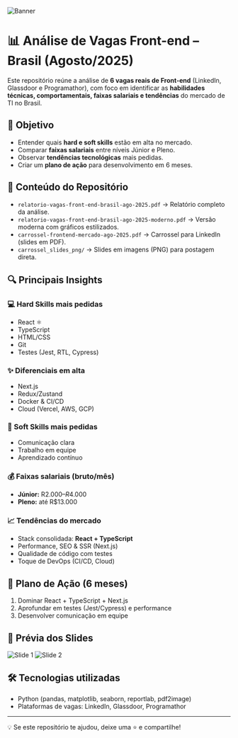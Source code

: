 
![Banner](banner_github.png)

# 📊 Análise de Vagas Front-end – Brasil (Agosto/2025)

Este repositório reúne a análise de **6 vagas reais de Front-end** (LinkedIn, Glassdoor e Programathor), com foco em identificar as **habilidades técnicas, comportamentais, faixas salariais e tendências** do mercado de TI no Brasil.

## 🚀 Objetivo
- Entender quais **hard e soft skills** estão em alta no mercado.  
- Comparar **faixas salariais** entre níveis Júnior e Pleno.  
- Observar **tendências tecnológicas** mais pedidas.  
- Criar um **plano de ação** para desenvolvimento em 6 meses.  

## 📂 Conteúdo do Repositório
- `relatorio-vagas-front-end-brasil-ago-2025.pdf` → Relatório completo da análise.  
- `relatorio-vagas-front-end-brasil-ago-2025-moderno.pdf` → Versão moderna com gráficos estilizados.  
- `carrossel-frontend-mercado-ago-2025.pdf` → Carrossel para LinkedIn (slides em PDF).  
- `carrossel_slides_png/` → Slides em imagens (PNG) para postagem direta.  

## 🔍 Principais Insights

### 💻 Hard Skills mais pedidas
- React ⚛️  
- TypeScript  
- HTML/CSS  
- Git  
- Testes (Jest, RTL, Cypress)  

### ✨ Diferenciais em alta
- Next.js  
- Redux/Zustand  
- Docker & CI/CD  
- Cloud (Vercel, AWS, GCP)  

### 🧠 Soft Skills mais pedidas
- Comunicação clara  
- Trabalho em equipe  
- Aprendizado contínuo  

### 💰 Faixas salariais (bruto/mês)
- **Júnior:** R$2.000 – R$4.000  
- **Pleno:** até R$13.000  

### 📈 Tendências do mercado
- Stack consolidada: **React + TypeScript**  
- Performance, SEO & SSR (Next.js)  
- Qualidade de código com testes  
- Toque de DevOps (CI/CD, Cloud)  

## 🎯 Plano de Ação (6 meses)
1. Dominar React + TypeScript + Next.js  
2. Aprofundar em testes (Jest/Cypress) e performance  
3. Desenvolver comunicação em equipe  

## 📸 Prévia dos Slides
![Slide 1](carrossel_slides_png/slide_1.png)
![Slide 2](carrossel_slides_png/slide_2.png)

## 🛠️ Tecnologias utilizadas
- Python (pandas, matplotlib, seaborn, reportlab, pdf2image)  
- Plataformas de vagas: LinkedIn, Glassdoor, Programathor  

---

💡 Se este repositório te ajudou, deixe uma ⭐ e compartilhe!  
